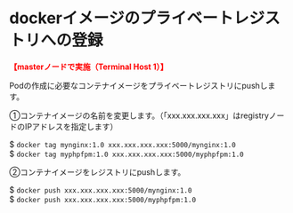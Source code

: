 # dockerイメージのプライベートレジストリへの登録

**<span style="color: red; ">【masterノードで実施（Terminal Host 1）】</span>**  

Podの作成に必要なコンテナイメージをプライベートレジストリにpushします。
<br>

①コンテナイメージの名前を変更します。（「xxx.xxx.xxx.xxx」はregistryノードのIPアドレスを指定します）  

$ `docker tag mynginx:1.0 xxx.xxx.xxx.xxx:5000/mynginx:1.0`  
$ `docker tag myphpfpm:1.0 xxx.xxx.xxx.xxx:5000/myphpfpm:1.0`  

②コンテナイメージをレジストリにpushします。  

$ `docker push xxx.xxx.xxx.xxx:5000/mynginx:1.0`  
$ `docker push xxx.xxx.xxx.xxx:5000/myphpfpm:1.0`  
